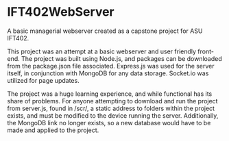 # IFT402WebServer
A basic managerial webserver created as a capstone project for ASU IFT402.

This project was an attempt at a basic webserver and user friendly front-end. The project was built using Node.js, and packages can be downloaded from the package.json file associated. Express.js was used for the server itself, in conjunction with MongoDB for any data storage. Socket.io was utilized for page updates.

The project was a huge learning experience, and while functional has its share of problems. For anyone attempting to download and run the project from server.js, found in /scr/, a static address to folders within the project exists, and must be modified to the device running the server. Additionally, the MongoDB link no longer exists, so a new database would have to be made and applied to the project.
